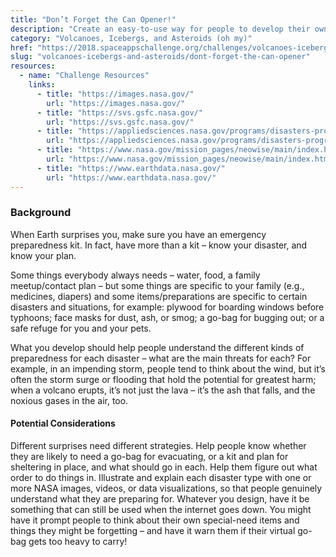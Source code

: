 ```yaml
---
title: "Don’t Forget the Can Opener!"
description: "Create an easy-to-use way for people to develop their own, custom checklists – both items and plans – for specific kinds of disasters. Use NASA images, videos, or data visualizations to illustrate each disaster type, to help people understand how to prepare."
category: "Volcanoes, Icebergs, and Asteroids (oh my)"
href: "https://2018.spaceappschallenge.org/challenges/volcanoes-icebergs-and-asteroids-oh-my/dont-forget-can-opener/details"
slug: "volcanoes-icebergs-and-asteroids/dont-forget-the-can-opener"
resources: 
  - name: "Challenge Resources"
    links: 
      - title: "https://images.nasa.gov/"
        url: "https://images.nasa.gov/" 
      - title: "https://svs.gsfc.nasa.gov/"
        url: "https://svs.gsfc.nasa.gov/" 
      - title: "https://appliedsciences.nasa.gov/programs/disasters-program"
        url: "https://appliedsciences.nasa.gov/programs/disasters-program" 
      - title: "https://www.nasa.gov/mission_pages/neowise/main/index.html"
        url: "https://www.nasa.gov/mission_pages/neowise/main/index.html" 
      - title: "https://www.earthdata.nasa.gov/"
        url: "https://www.earthdata.nasa.gov/" 
---
```

### Background

When Earth surprises you, make sure you have an emergency preparedness kit. In fact, have more than a kit – know your disaster, and know your plan.

Some things everybody always needs – water, food, a family meetup/contact plan – but some things are specific to your family (e.g., medicines, diapers) and some items/preparations are specific to certain disasters and situations, for example: plywood for boarding windows before typhoons; face masks for dust, ash, or smog; a go-bag for bugging out; or a safe refuge for you and your pets.

What you develop should help people understand the different kinds of preparedness for each disaster – what are the main threats for each? For example, in an impending storm, people tend to think about the wind, but it’s often the storm surge or flooding that hold the potential for greatest harm; when a volcano erupts, it’s not just the lava – it’s the ash that falls, and the noxious gases in the air, too.

#### Potential Considerations

Different surprises need different strategies. Help people know whether they are likely to need a go-bag for evacuating, or a kit and plan for sheltering in place, and what should go in each. Help them figure out what order to do things in. Illustrate and explain each disaster type with one or more NASA images, videos, or data visualizations, so that people genuinely understand what they are preparing for. Whatever you design, have it be something that can still be used when the internet goes down. You might have it prompt people to think about their own special-need items and things they might be forgetting – and have it warn them if their virtual go-bag gets too heavy to carry!